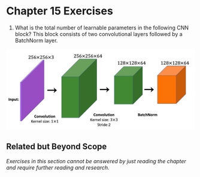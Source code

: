 # Chapter 15 Exercises

1. What is the total number of learnable parameters in the following CNN block? This block consists of two convolutional layers followed by a BatchNorm layer.

![](images/cnn-block-1.jpeg)

## Related but Beyond Scope

*Exercises in this section cannot be answered by just reading the chapter and require further reading and research.*
